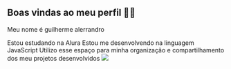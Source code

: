 ## Boas vindas ao meu perfil 💙💙
Meu nome é guilherme alerrandro

Estou estudando na Alura
Estou me desenvolvendo na linguagem JavaScript
Utilizo esse espaço para minha organização e compartilhamento dos meu projetos desenvolvidos
![](link)
